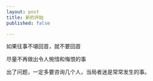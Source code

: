 ```yaml
---
layout: post
title: 新的开始
published: false

---
```


如果往事不堪回首，就不要回首

尽量不再做出令人惋惜和悔恨的事

出了问题，一定多要咨询几个人，当局者迷是常常发生的事。

